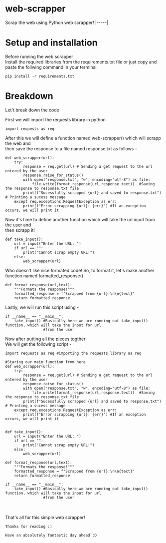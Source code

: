 # web-scrapper
Scrap the web using Python web scrapper!
|-----|
 
# Setup and installation
Before running the web scrapper <br>
Install the required libraries from the requirements.txt file or just copy and paste the follwing command in your terminal

```
pip install -r requirements.txt
```

# Breakdown
Let't break down the code 

First we will import the requests library in python

```
import requests as req
```

After this we will define a function named web-scrapper() which will scrapp the web and <br> 
then save the response to a file named response.txt as follows -

```
def web_scrapper(url):
    try:
        response = req.get(url) # Sending a get request to the url entered by the user
        response.raise_for_status() 
        with open("response.txt", "w", encoding="utf-8") as file:
            file.write(format_response(url,response.text))  #Saving the response to response.txt file
        print(f"Sucessfully scrapped {url} and saved to response.txt") # Printing a sucess message
    except req.exceptions.RequestException as err:
        print(f"Error scrapping {url}: {err}") #If an exception occurs, we will print it
```

Now it's time to define another function which will take the url input from the user and <br> 
then scrapp it!

```
def take_input():
    url = input("Enter the URL: ")
    if url == "":
        print("Cannot scrap empty URL!")
    else:
        web_scrapper(url)
```

Who doesn't like nice formated code!
So, to format it, let's make another function named formatted_response()

```
def format_response(url,text):
    """Formats the response!"""
    formatted_response = f"Scrapped from {url}:\n\n{text}"
    return formatted_response
```

Lastly, we will run this script using -

```
if __name__ == "__main__":
    take_input() #Basically here we are running out take_input() function, which will take the input for url
                 #from the user
```

Now after putting all the pieces togther <br>
We will get the following script -

```
import requests as req #importing the requests library as req

#Staring our main function from here
def web_scrapper(url):
    try:
        response = req.get(url) # Sending a get request to the url entered by the user
        response.raise_for_status() 
        with open("response.txt", "w", encoding="utf-8") as file:
            file.write(format_response(url,response.text))  #Saving the response to response.txt file
        print(f"Sucessfully scrapped {url} and saved to response.txt") # Printing a sucess message
    except req.exceptions.RequestException as err:
        print(f"Error scrapping {url}: {err}") #If an exception occurs, we will print it


def take_input():
    url = input("Enter the URL: ")
    if url == "":
        print("Cannot scrap empty URL!")
    else:
        web_scrapper(url)

def format_response(url,text):
    """Formats the response!"""
    formatted_response = f"Scrapped from {url}:\n\n{text}"
    return formatted_response

if __name__ == "__main__":
    take_input() #Basically here we are running out take_input() function, which will take the input for url
                 #from the user
```

<br>
<br>
 That's all for this simple web scrapper!
<br>

`
Thanks for reading :)
`

`
Have an absolutely fantastic day ahead :D
`

